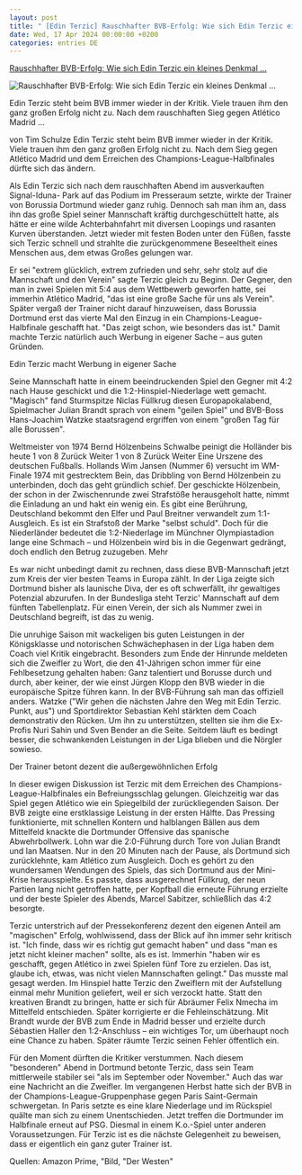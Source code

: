 ```yaml
---
layout: post
title: " [Edin Terzic] Rauschhafter BVB-Erfolg: Wie sich Edin Terzic ein kleines Denkmal ..."
date: Wed, 17 Apr 2024 00:00:00 +0200
categories: entries DE
---
```

[Rauschhafter BVB-Erfolg: Wie sich Edin Terzic ein kleines Denkmal ...](https://www.stern.de/sport/fussball/rauschhafter-bvb-erfolg--wie-sich-edin-terzic-ein-kleines-denkmal-setzt-34635398.html)

![Rauschhafter BVB-Erfolg: Wie sich Edin Terzic ein kleines Denkmal ...](https://image.stern.de/34635470/t/YO/v4/w1440/r1.7778/-/edin-terzic-atle-tico.jpg)

Edin Terzic steht beim BVB immer wieder in der Kritik. Viele trauen ihm den ganz großen Erfolg nicht zu. Nach dem rauschhaften Sieg gegen Atlético Madrid ...

von Tim Schulze Edin Terzic steht beim BVB immer wieder in der Kritik. Viele trauen ihm den ganz großen Erfolg nicht zu. Nach dem Sieg gegen Atlético Madrid und dem Erreichen des Champions-League-Halbfinales dürfte sich das ändern.

Als Edin Terzic sich nach dem rauschhaften Abend im ausverkauften Signal-Iduna- Park auf das Podium im Presseraum setzte, wirkte der Trainer von Borussia Dortmund wieder ganz ruhig. Dennoch sah man ihm an, dass ihn das große Spiel seiner Mannschaft kräftig durchgeschüttelt hatte, als hätte er eine wilde Achterbahnfahrt mit diversen Loopings und rasanten Kurven überstanden. Jetzt wieder mit festen Boden unter den Füßen, fasste sich Terzic schnell und strahlte die zurückgenommene Beseeltheit eines Menschen aus, dem etwas Großes gelungen war.

Er sei "extrem glücklich, extrem zufrieden und sehr, sehr stolz auf die Mannschaft und den Verein" sagte Terzic gleich zu Beginn. Der Gegner, den man in zwei Spielen mit 5:4 aus dem Wettbewerb geworfen hatte, sei immerhin Atlético Madrid, "das ist eine große Sache für uns als Verein". Später vergaß der Trainer nicht darauf hinzuweisen, dass Borussia Dortmund erst das vierte Mal den Einzug in ein Champions-League-Halbfinale geschafft hat. "Das zeigt schon, wie besonders das ist." Damit machte Terzic natürlich auch Werbung in eigener Sache – aus guten Gründen.

Edin Terzic macht Werbung in eigener Sache

Seine Mannschaft hatte in einem beeindruckenden Spiel den Gegner mit 4:2 nach Hause geschickt und die 1:2-Hinspiel-Niederlage wett gemacht. "Magisch" fand Sturmspitze Niclas Füllkrug diesen Europapokalabend, Spielmacher Julian Brandt sprach von einem "geilen Spiel" und BVB-Boss Hans-Joachim Watzke staatsragend ergriffen von einem "großen Tag für alle Borussen".

Weltmeister von 1974 Bernd Hölzenbeins Schwalbe peinigt die Holländer bis heute 1 von 8 Zurück Weiter 1 von 8 Zurück Weiter Eine Urszene des deutschen Fußballs. Hollands Wim Jansen (Nummer 6) versucht im WM-Finale 1974 mit gestrecktem Bein, das Dribbling von Bernd Hölzenbein zu unterbinden, doch das geht gründlich schief. Der geschickte Hölzenbein, der schon in der Zwischenrunde zwei Strafstöße herausgeholt hatte, nimmt die Einladung an und hakt ein wenig ein. Es gibt eine Berührung, Deutschland bekommt den Elfer und Paul Breitner verwandelt zum 1:1-Ausgleich. Es ist ein Strafstoß der Marke "selbst schuld". Doch für die Niederländer bedeutet die 1:2-Niederlage im Münchner Olympiastadion lange eine Schmach – und Hölzenbein wird bis in die Gegenwart gedrängt, doch endlich den Betrug zuzugeben. Mehr

Es war nicht unbedingt damit zu rechnen, dass diese BVB-Mannschaft jetzt zum Kreis der vier besten Teams in Europa zählt. In der Liga zeigte sich Dortmund bisher als launische Diva, der es oft schwerfällt, ihr gewaltiges Potenzial abzurufen. In der Bundesliga steht Terzic' Mannschaft auf dem fünften Tabellenplatz. Für einen Verein, der sich als Nummer zwei in Deutschland begreift, ist das zu wenig.

Die unruhige Saison mit wackeligen bis guten Leistungen in der Königsklasse und notorischen Schwächephasen in der Liga haben dem Coach viel Kritik eingebracht. Besonders zum Ende der Hinrunde meldeten sich die Zweifler zu Wort, die den 41-Jährigen schon immer für eine Fehlbesetzung gehalten haben: Ganz talentiert und Borusse durch und durch, aber keiner, der wie einst Jürgen Klopp den BVB wieder in die europäische Spitze führen kann. In der BVB-Führung sah man das offiziell anders. Watzke ("Wir gehen die nächsten Jahre den Weg mit Edin Terzic. Punkt, aus") und Sportdirektor Sebastian Kehl stärkten dem Coach demonstrativ den Rücken. Um ihn zu unterstützen, stellten sie ihm die Ex-Profis Nuri Sahin und Sven Bender an die Seite. Seitdem läuft es bedingt besser, die schwankenden Leistungen in der Liga blieben und die Nörgler sowieso.

Der Trainer betont dezent die außergewöhnlichen Erfolg

In dieser ewigen Diskussion ist Terzic mit dem Erreichen des Champions-League-Halbfinales ein Befreiungsschlag gelungen. Gleichzeitig war das Spiel gegen Atlético wie ein Spiegelbild der zurückliegenden Saison. Der BVB zeigte eine erstklassige Leistung in der ersten Hälfte. Das Pressing funktionierte, mit schnellen Kontern und halblangen Bällen aus dem Mittelfeld knackte die Dortmunder Offensive das spanische Abwehrbollwerk. Lohn war die 2:0-Führung durch Tore von Julian Brandt und Ian Maatsen. Nur in den 20 Minuten nach der Pause, als Dortmund sich zurücklehnte, kam Atlético zum Ausgleich. Doch es gehört zu den wundersamen Wendungen des Spiels, das sich Dortmund aus der Mini-Krise herausspielte. Es passte, dass ausgerechnet Füllkrug, der neun Partien lang nicht getroffen hatte, per Kopfball die erneute Führung erzielte und der beste Spieler des Abends, Marcel Sabitzer, schließlich das 4:2 besorgte.

Terzic unterstrich auf der Pressekonferenz dezent den eigenen Anteil am "magischen" Erfolg, wohlwissend, dass der Blick auf ihn immer sehr kritisch ist. "Ich finde, dass wir es richtig gut gemacht haben" und dass "man es jetzt nicht kleiner machen" sollte, als es ist. Immerhin "haben wir es geschafft, gegen Atlético in zwei Spielen fünf Tore zu erzielen. Das ist, glaube ich, etwas, was nicht vielen Mannschaften gelingt." Das musste mal gesagt werden. Im Hinspiel hatte Terzic den Zweiflern mit der Aufstellung einmal mehr Munition geliefert, weil er sich verzockt hatte. Statt den kreativen Brandt zu bringen, hatte er sich für Abräumer Felix Nmecha im Mittelfeld entschieden. Später korrigierte er die Fehleinschätzung. Mit Brandt wurde der BVB zum Ende in Madrid besser und erzielte durch Sébastien Haller den 1:2-Anschluss – ein wichtiges Tor, um überhaupt noch eine Chance zu haben. Später räumte Terzic seinen Fehler öffentlich ein.

Für den Moment dürften die Kritiker verstummen. Nach diesem "besonderen" Abend in Dortmund betonte Terzic, dass sein Team mittlerweile stabiler sei "als im September oder November." Auch das war eine Nachricht an die Zweifler. Im vergangenen Herbst hatte sich der BVB in der Champions-League-Gruppenphase gegen Paris Saint-Germain schwergetan. In Paris setzte es eine klare Niederlage und im Rückspiel quälte man sich zu einem Unentschieden. Jetzt treffen die Dortmunder im Halbfinale erneut auf PSG. Diesmal in einem K.o.-Spiel unter anderen Voraussetzungen. Für Terzic ist es die nächste Gelegenheit zu beweisen, dass er eigentlich ein ganz guter Trainer ist.

Quellen: Amazon Prime, "Bild, "Der Westen"

